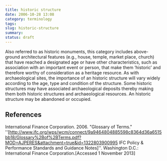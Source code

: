 ```yaml
---
title: historic structure
date: 2006-10-28 13:08
category: terminology
tags:
slug: historic-structure
summary: 
status: draft
---
```



Also referred to as historic monuments, this category includes above- ground architectural features (e.g., house, temple, market place, church) that have reached a designated age or have other characteristics, such as association with an important event or person, that make them ‘historic’ and therefore worthy of consideration as a heritage resource. As with archaeological sites, the importance of an historic structure will vary widely according to the age, type and condition of the structure. Some historic structures may have associated archaeological deposits thereby making them both historic structures and archaeological resources. An historic structure may be abandoned or occupied.

## References

<ref>International Finance Corporation. 2006. "Glossary of Terms." ''[http://www.ifc.org/wps/wcm/connect/9a9464804885598c8364d36a6515bb18/Glossary%2Bof%2BTerms.pdf?MOD=AJPERES&attachment=true&id=1322803900995 IFC Policy & Performance Standards and Guidance Notes]''. Washington D.C.: International Finance Corporation.[Accessed 1 November 2013]</ref>


